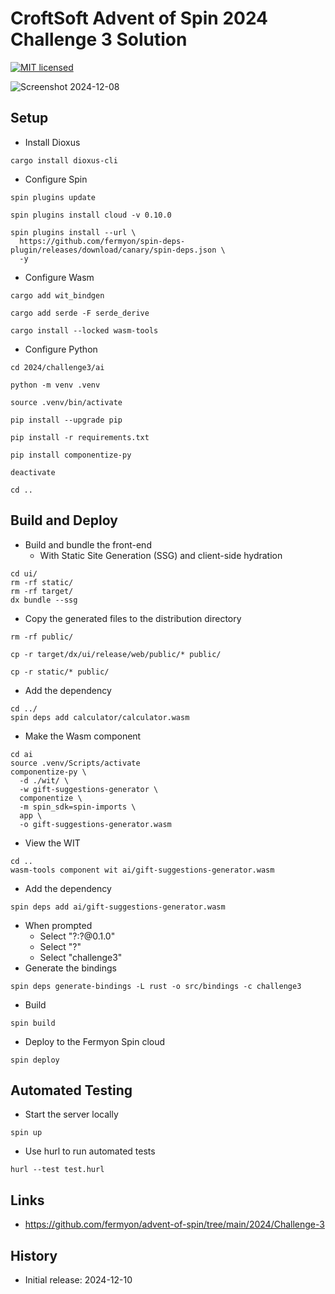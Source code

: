 # CroftSoft Advent of Spin 2024 Challenge 3 Solution

[![MIT licensed][mit-badge]][mit-url]

[mit-badge]: https://img.shields.io/badge/license-MIT-blue.svg
[mit-url]: https://github.com/david-wallace-croft/advent-of-spin/blob/main/LICENSE.txt

![Screenshot 2024-12-08](./media/screenshot-2024-12-08-a.jpg)

## Setup

- Install Dioxus
```
cargo install dioxus-cli
```
- Configure Spin
```
spin plugins update

spin plugins install cloud -v 0.10.0

spin plugins install --url \
  https://github.com/fermyon/spin-deps-plugin/releases/download/canary/spin-deps.json \
  -y  
```
- Configure Wasm
```
cargo add wit_bindgen

cargo add serde -F serde_derive

cargo install --locked wasm-tools
```
- Configure Python
```
cd 2024/challenge3/ai

python -m venv .venv

source .venv/bin/activate

pip install --upgrade pip

pip install -r requirements.txt

pip install componentize-py

deactivate

cd ..
```

## Build and Deploy

- Build and bundle the front-end
  - With Static Site Generation (SSG) and client-side hydration 
```
cd ui/
rm -rf static/
rm -rf target/
dx bundle --ssg
```
- Copy the generated files to the distribution directory
```
rm -rf public/

cp -r target/dx/ui/release/web/public/* public/

cp -r static/* public/
```
- Add the dependency
```
cd ../
spin deps add calculator/calculator.wasm
```
- Make the Wasm component
```
cd ai
source .venv/Scripts/activate
componentize-py \
  -d ./wit/ \
  -w gift-suggestions-generator \
  componentize \
  -m spin_sdk=spin-imports \
  app \
  -o gift-suggestions-generator.wasm
```
- View the WIT
```
cd ..
wasm-tools component wit ai/gift-suggestions-generator.wasm
```
- Add the dependency
```
spin deps add ai/gift-suggestions-generator.wasm
```
- When prompted
  - Select "?:?@0.1.0"
  - Select "?"
  - Select "challenge3"
- Generate the bindings
```
spin deps generate-bindings -L rust -o src/bindings -c challenge3
```
- Build
```
spin build
```
- Deploy to the Fermyon Spin cloud
```
spin deploy
```

## Automated Testing

- Start the server locally
```
spin up
```
- Use hurl to run automated tests
```
hurl --test test.hurl
```

## Links

- https://github.com/fermyon/advent-of-spin/tree/main/2024/Challenge-3

## History

- Initial release: 2024-12-10
